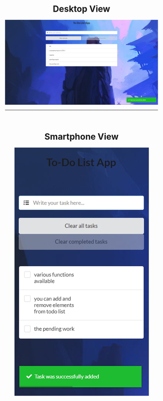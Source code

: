 <html>
  <h1 align="center"><b>Desktop View</b></h1>
  <img src="./Screenshot 2024-06-26 104728.png/">
  <br>
  <hr>
  <br>

  <h1 align="center"><b>Smartphone View</b></h1>
 <p  align='center'> <img src="./Screenshot 2024-06-23 154527.png/"> </p>
  
</html>
